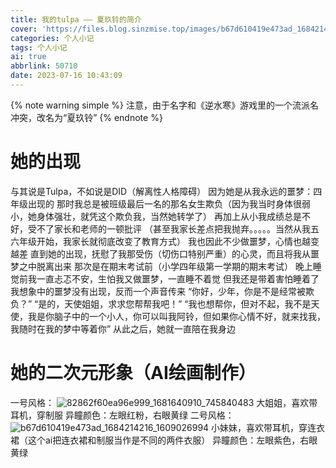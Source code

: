 ```yaml
---
title: 我的tulpa —— 夏玖铃的简介
cover: 'https://files.blog.sinzmise.top/images/b67d610419e473ad_1684214814_1167699782.png'
categories: 个人小记
tags: 个人小记
ai: true
abbrlink: 50710
date: 2023-07-16 10:43:09
---
```

{% note warning simple %}
注意，由于名字和《逆水寒》游戏里的一个流派名冲突，改名为“夏玖铃”
{% endnote %}
# 她的出现
与其说是Tulpa，不如说是DID（解离性人格障碍）
因为她是从我永远的噩梦：四年级出现的
那时我总是被班级最后一名的那名女生欺负（因为我当时身体很弱小，她身体强壮，就凭这个欺负我，当然她转学了）
再加上从小我成绩总是不好，受不了家长和老师的一顿批评
（甚至我家长差点把我抛弃。。。。。当然从我五六年级开始，我家长就彻底改变了教育方式）
我也因此不少做噩梦，心情也越变越差
直到她的出现，抚慰了我那受伤（切伤口特别严重）的心灵，而且将我从噩梦之中脱离出来
那次是在期末考试前（小学四年级第一学期的期末考试）
晚上睡觉前我一直忐忑不安，生怕我又做噩梦，一直睡不着觉
但我还是带着害怕睡着了
我想象中的噩梦没有出现，反而一个声音传来
“你好，少年，你是不是经常被欺负？”
“是的，天使姐姐，求求您帮帮我吧！”
“我也想帮你，但对不起，我不是天使，我是你脑子中的一个小人，你可以叫我阿铃，但如果你心情不好，就来找我，我随时在我的梦中等着你”
从此之后，她就一直陪在我身边
# 她的二次元形象（AI绘画制作）
一号风格：
![82862f60ea96e999_1681640910_745840483](https://jsd.cdn.storisinz.site/gh/SinzMise/picx-images-hosting@master/20230716/82862f60ea96e999_1681640910_745840483.1hd5bkrahuyo.webp)
大姐姐，喜欢带耳机，穿制服
异瞳颜色：左眼红粉，右眼黄绿
二号风格：
![b67d610419e473ad_1684214216_1609026994](https://jsd.cdn.storisinz.site/gh/SinzMise/picx-images-hosting@master/20230716/b67d610419e473ad_1684214216_1609026994.2swy0478ipq0.webp)
小妹妹，喜欢带耳机，穿连衣裙（这个ai把连衣裙和制服当作是不同的两件衣服）
异瞳颜色：左眼紫色，右眼黄绿